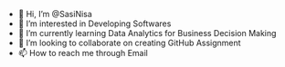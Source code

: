 - 👋 Hi, I’m @SasiNisa
- 👀 I’m interested in Developing Softwares
- 🌱 I’m currently learning Data Analytics for Business Decision Making 
- 💞️ I’m looking to collaborate on creating GitHub Assignment
- 📫 How to reach me through Email

<!---
SasiNisa/SasiNisa is a ✨ special ✨ repository because its `README.md` (this file) appears on your GitHub profile.
You can click the Preview link to take a look at your changes.
--->
